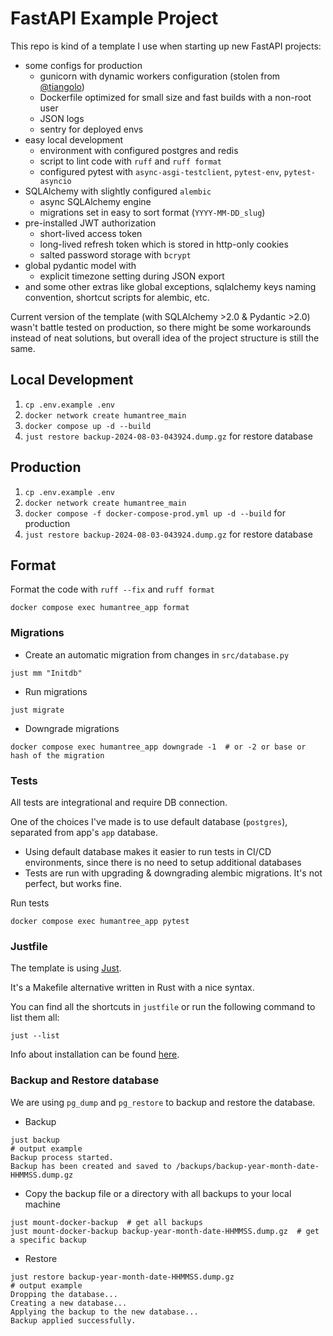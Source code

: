 # FastAPI Example Project

This repo is kind of a template I use when starting up new FastAPI projects:

- some configs for production
  - gunicorn with dynamic workers configuration (stolen from [@tiangolo](https://github.com/tiangolo))
  - Dockerfile optimized for small size and fast builds with a non-root user
  - JSON logs
  - sentry for deployed envs
- easy local development
  - environment with configured postgres and redis
  - script to lint code with `ruff` and `ruff format`
  - configured pytest with `async-asgi-testclient`, `pytest-env`, `pytest-asyncio`
- SQLAlchemy with slightly configured `alembic`
  - async SQLAlchemy engine
  - migrations set in easy to sort format (`YYYY-MM-DD_slug`)
- pre-installed JWT authorization
  - short-lived access token
  - long-lived refresh token which is stored in http-only cookies
  - salted password storage with `bcrypt`
- global pydantic model with
  - explicit timezone setting during JSON export
- and some other extras like global exceptions, sqlalchemy keys naming convention, shortcut scripts for alembic, etc.

Current version of the template (with SQLAlchemy >2.0 & Pydantic >2.0) wasn't battle tested on production,
so there might be some workarounds instead of neat solutions, but overall idea of the project structure is still the same.

## Local Development
1. `cp .env.example .env` 
2. `docker network create humantree_main`
3. `docker compose up -d --build`
4. `just restore backup-2024-08-03-043924.dump.gz` for restore database
## Production
1. `cp .env.example .env`
2. `docker network create humantree_main`
3. `docker compose -f docker-compose-prod.yml up -d --build` for production
4. `just restore backup-2024-08-03-043924.dump.gz` for restore database
## Format
Format the code with `ruff --fix` and `ruff format`

```shell
docker compose exec humantree_app format
```

### Migrations

- Create an automatic migration from changes in `src/database.py`

```shell
just mm "Initdb"
```

- Run migrations

```shell
just migrate
```

- Downgrade migrations

```shell
docker compose exec humantree_app downgrade -1  # or -2 or base or hash of the migration
```

### Tests

All tests are integrational and require DB connection.

One of the choices I've made is to use default database (`postgres`), separated from app's `app` database.

- Using default database makes it easier to run tests in CI/CD environments, since there is no need to setup additional databases
- Tests are run with upgrading & downgrading alembic migrations. It's not perfect, but works fine.

Run tests

```shell
docker compose exec humantree_app pytest
```

### Justfile

The template is using [Just](https://github.com/casey/just).

It's a Makefile alternative written in Rust with a nice syntax.

You can find all the shortcuts in `justfile` or run the following command to list them all:

```shell
just --list
```

Info about installation can be found [here](https://github.com/casey/just#packages).

### Backup and Restore database

We are using `pg_dump` and `pg_restore` to backup and restore the database.

- Backup

```shell
just backup
# output example
Backup process started.
Backup has been created and saved to /backups/backup-year-month-date-HHMMSS.dump.gz
```

- Copy the backup file or a directory with all backups to your local machine

```shell
just mount-docker-backup  # get all backups
just mount-docker-backup backup-year-month-date-HHMMSS.dump.gz  # get a specific backup
```

- Restore

```shell
just restore backup-year-month-date-HHMMSS.dump.gz
# output example
Dropping the database...
Creating a new database...
Applying the backup to the new database...
Backup applied successfully.
```
